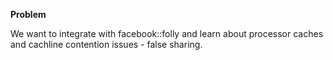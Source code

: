 **Problem**

We want to integrate with facebook::folly and learn about processor caches and cachline contention issues - false sharing.